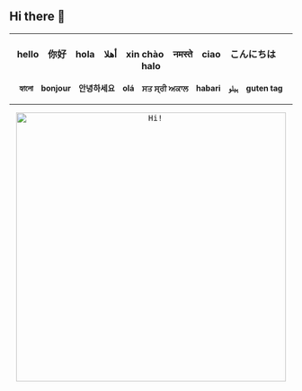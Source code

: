 ## Hi there 👋

<!--
**ttri1507/ttri1507** is a ✨ _special_ ✨ repository because its `README.md` (this file) appears on your GitHub profile.

Here are some ideas to get you started:

- 🔭 I’m currently working on ...
- 🌱 I’m currently learning ...
- 👯 I’m looking to collaborate on ...
- 🤔 I’m looking for help with ...
- 💬 Ask me about ...
- 📫 How to reach me: ...
- 😄 Pronouns: ...
- ⚡ Fun fact: ...
-->


<div align="center">
<!---
  <hr>

  <kbd>
    <img src="https://pdxopen.tech/wp-content/uploads/2020/10/hello_world.gif" alt="Hello World" style="width: 300px;"/>
  </kbd>
-->  
  <hr>

  ### hello&emsp;你好&emsp;hola&emsp;أهلا&emsp;xin chào&emsp;नमस्ते&emsp;ciao&emsp;こんにちは&emsp;halo
  #### হ্যালো&emsp;bonjour&emsp;안녕하세요&emsp;olá&emsp;ਸਤ ਸ੍ਰੀ ਅਕਾਲ&emsp;habari&emsp;ہیلو&emsp;guten tag 

  <hr>

  <kbd>
    <a href="facebook.com/tristana.tran1507">
      <img src="https://media.giphy.com/media/l49JUvg7XunM0Usve/giphy.gif" alt="Hi!" style="width: 480px;"/>
    </a>
  </kbd>

</div>
